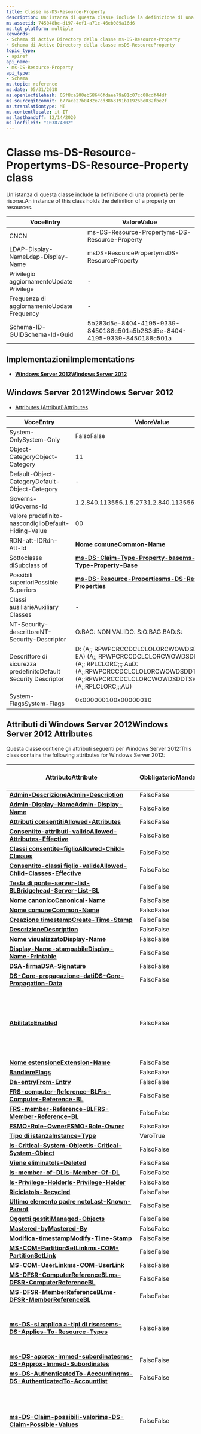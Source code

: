 ```yaml
---
title: Classe ms-DS-Resource-Property
description: Un'istanza di questa classe include la definizione di una proprietà per le risorse.
ms.assetid: 745048bc-d197-4ef1-a71c-46eb089a16d6
ms.tgt_platform: multiple
keywords:
- Schema di Active Directory della classe ms-DS-Resource-Property
- Schema di Active Directory della classe msDS-ResourceProperty
topic_type:
- apiref
api_name:
- ms-DS-Resource-Property
api_type:
- Schema
ms.topic: reference
ms.date: 05/31/2018
ms.openlocfilehash: 05f8ca200eb58646fdaea79a81c07cc08cdf44df
ms.sourcegitcommit: b77ace27b0432e7cd3863191b11926be032fbe2f
ms.translationtype: MT
ms.contentlocale: it-IT
ms.lasthandoff: 12/14/2020
ms.locfileid: "103874802"
---
```

# <a name="ms-ds-resource-property-class"></a><span data-ttu-id="6a52f-105">Classe ms-DS-Resource-Property</span><span class="sxs-lookup"><span data-stu-id="6a52f-105">ms-DS-Resource-Property class</span></span>

<span data-ttu-id="6a52f-106">Un'istanza di questa classe include la definizione di una proprietà per le risorse.</span><span class="sxs-lookup"><span data-stu-id="6a52f-106">An instance of this class holds the definition of a property on resources.</span></span>



| <span data-ttu-id="6a52f-107">Voce</span><span class="sxs-lookup"><span data-stu-id="6a52f-107">Entry</span></span> | <span data-ttu-id="6a52f-108">Valore</span><span class="sxs-lookup"><span data-stu-id="6a52f-108">Value</span></span> |
|-------------------|--------------------------------------|
| <span data-ttu-id="6a52f-109">CN</span><span class="sxs-lookup"><span data-stu-id="6a52f-109">CN</span></span>                | <span data-ttu-id="6a52f-110">ms-DS-Resource-Property</span><span class="sxs-lookup"><span data-stu-id="6a52f-110">ms-DS-Resource-Property</span></span>              |
| <span data-ttu-id="6a52f-111">LDAP-Display-Name</span><span class="sxs-lookup"><span data-stu-id="6a52f-111">Ldap-Display-Name</span></span> | <span data-ttu-id="6a52f-112">msDS-ResourceProperty</span><span class="sxs-lookup"><span data-stu-id="6a52f-112">msDS-ResourceProperty</span></span>                |
| <span data-ttu-id="6a52f-113">Privilegio aggiornamento</span><span class="sxs-lookup"><span data-stu-id="6a52f-113">Update Privilege</span></span>  | \-                                   |
| <span data-ttu-id="6a52f-114">Frequenza di aggiornamento</span><span class="sxs-lookup"><span data-stu-id="6a52f-114">Update Frequency</span></span>  | \-                                   |
| <span data-ttu-id="6a52f-115">Schema-ID-GUID</span><span class="sxs-lookup"><span data-stu-id="6a52f-115">Schema-Id-Guid</span></span>    | <span data-ttu-id="6a52f-116">5b283d5e-8404-4195-9339-8450188c501a</span><span class="sxs-lookup"><span data-stu-id="6a52f-116">5b283d5e-8404-4195-9339-8450188c501a</span></span> |



## <a name="implementations"></a><span data-ttu-id="6a52f-117">Implementazioni</span><span class="sxs-lookup"><span data-stu-id="6a52f-117">Implementations</span></span>

-   [<span data-ttu-id="6a52f-118">**Windows Server 2012**</span><span class="sxs-lookup"><span data-stu-id="6a52f-118">**Windows Server 2012**</span></span>](#windows-server-2012)

## <a name="windows-server-2012"></a><span data-ttu-id="6a52f-119">Windows Server 2012</span><span class="sxs-lookup"><span data-stu-id="6a52f-119">Windows Server 2012</span></span>

-   [<span data-ttu-id="6a52f-120">Attributes (Attributi)</span><span class="sxs-lookup"><span data-stu-id="6a52f-120">Attributes</span></span>](#windows-server-2012-attributes)



| <span data-ttu-id="6a52f-121">Voce</span><span class="sxs-lookup"><span data-stu-id="6a52f-121">Entry</span></span> | <span data-ttu-id="6a52f-122">Valore</span><span class="sxs-lookup"><span data-stu-id="6a52f-122">Value</span></span> |
|-----------------------------|--------------------------------------------------------------------------------------------------|
| <span data-ttu-id="6a52f-123">System-Only</span><span class="sxs-lookup"><span data-stu-id="6a52f-123">System-Only</span></span>                 | <span data-ttu-id="6a52f-124">Falso</span><span class="sxs-lookup"><span data-stu-id="6a52f-124">False</span></span>                                                                                            |
| <span data-ttu-id="6a52f-125">Object-Category</span><span class="sxs-lookup"><span data-stu-id="6a52f-125">Object-Category</span></span>             | <span data-ttu-id="6a52f-126">1</span><span class="sxs-lookup"><span data-stu-id="6a52f-126">1</span></span>                                                                                                |
| <span data-ttu-id="6a52f-127">Default-Object-Category</span><span class="sxs-lookup"><span data-stu-id="6a52f-127">Default-Object-Category</span></span>     | \-                                                                                               |
| <span data-ttu-id="6a52f-128">Governs-Id</span><span class="sxs-lookup"><span data-stu-id="6a52f-128">Governs-Id</span></span>                  | <span data-ttu-id="6a52f-129">1.2.840.113556.1.5.273</span><span class="sxs-lookup"><span data-stu-id="6a52f-129">1.2.840.113556.1.5.273</span></span>                                                                           |
| <span data-ttu-id="6a52f-130">Valore predefinito-nascondiglio</span><span class="sxs-lookup"><span data-stu-id="6a52f-130">Default-Hiding-Value</span></span>        | <span data-ttu-id="6a52f-131">0</span><span class="sxs-lookup"><span data-stu-id="6a52f-131">0</span></span>                                                                                                |
| <span data-ttu-id="6a52f-132">RDN-att-ID</span><span class="sxs-lookup"><span data-stu-id="6a52f-132">Rdn-Att-Id</span></span>                  | [<span data-ttu-id="6a52f-133">**Nome comune**</span><span class="sxs-lookup"><span data-stu-id="6a52f-133">**Common-Name**</span></span>](a-cn.md)<br/>                                                           |
| <span data-ttu-id="6a52f-134">Sottoclasse di</span><span class="sxs-lookup"><span data-stu-id="6a52f-134">Subclass of</span></span>                 | [<span data-ttu-id="6a52f-135">**ms-DS-Claim-Type-Property-base**</span><span class="sxs-lookup"><span data-stu-id="6a52f-135">**ms-DS-Claim-Type-Property-Base**</span></span>](c-msds-claimtypepropertybase.md)<br/>                |
| <span data-ttu-id="6a52f-136">Possibili superiori</span><span class="sxs-lookup"><span data-stu-id="6a52f-136">Possible Superiors</span></span>          | [<span data-ttu-id="6a52f-137">**ms-DS-Resource-Properties**</span><span class="sxs-lookup"><span data-stu-id="6a52f-137">**ms-DS-Resource-Properties**</span></span>](c-msds-resourceproperties.md)                                   |
| <span data-ttu-id="6a52f-138">Classi ausiliarie</span><span class="sxs-lookup"><span data-stu-id="6a52f-138">Auxiliary Classes</span></span>           | \-                                                                                               |
| <span data-ttu-id="6a52f-139">NT-Security-descrittore</span><span class="sxs-lookup"><span data-stu-id="6a52f-139">NT-Security-Descriptor</span></span>      | <span data-ttu-id="6a52f-140">O:BAG: NON VALIDO: S:</span><span class="sxs-lookup"><span data-stu-id="6a52f-140">O:BAG:BAD:S:</span></span>                                                                                     |
| <span data-ttu-id="6a52f-141">Descrittore di sicurezza predefinito</span><span class="sxs-lookup"><span data-stu-id="6a52f-141">Default Security Descriptor</span></span> | <span data-ttu-id="6a52f-142">D: (A;; RPWPCRCCDCLCLOLORCWOWDSDDTDTSW;;; EA) (A;; RPWPCRCCDCLCLORCWOWDSDDTSW;;; SY) (A;; RPLCLORC;;; Au</span><span class="sxs-lookup"><span data-stu-id="6a52f-142">D:(A;;RPWPCRCCDCLCLOLORCWOWDSDDTDTSW;;;EA)(A;;RPWPCRCCDCLCLORCWOWDSDDTSW;;;SY)(A;;RPLCLORC;;;AU)</span></span> |
| <span data-ttu-id="6a52f-143">System-Flags</span><span class="sxs-lookup"><span data-stu-id="6a52f-143">System-Flags</span></span>                | <span data-ttu-id="6a52f-144">0x00000010</span><span class="sxs-lookup"><span data-stu-id="6a52f-144">0x00000010</span></span>                                                                                       |



## <a name="windows-server-2012-attributes"></a><span data-ttu-id="6a52f-145">Attributi di Windows Server 2012</span><span class="sxs-lookup"><span data-stu-id="6a52f-145">Windows Server 2012 Attributes</span></span>

<span data-ttu-id="6a52f-146">Questa classe contiene gli attributi seguenti per Windows Server 2012:</span><span class="sxs-lookup"><span data-stu-id="6a52f-146">This class contains the following attributes for Windows Server 2012:</span></span>



| <span data-ttu-id="6a52f-147">Attributo</span><span class="sxs-lookup"><span data-stu-id="6a52f-147">Attribute</span></span>                                                                                        | <span data-ttu-id="6a52f-148">Obbligatorio</span><span class="sxs-lookup"><span data-stu-id="6a52f-148">Mandatory</span></span> | <span data-ttu-id="6a52f-149">Derivato da</span><span class="sxs-lookup"><span data-stu-id="6a52f-149">Derived from</span></span>                                                                      |
|--------------------------------------------------------------------------------------------------|-----------|-----------------------------------------------------------------------------------|
| [<span data-ttu-id="6a52f-150">**Admin-Descrizione**</span><span class="sxs-lookup"><span data-stu-id="6a52f-150">**Admin-Description**</span></span>](a-admindescription.md)                                                  | <span data-ttu-id="6a52f-151">Falso</span><span class="sxs-lookup"><span data-stu-id="6a52f-151">False</span></span>     | [<span data-ttu-id="6a52f-152">**In alto**</span><span class="sxs-lookup"><span data-stu-id="6a52f-152">**Top**</span></span>](c-top.md)<br/>                                                   |
| [<span data-ttu-id="6a52f-153">**Admin-Display-Name**</span><span class="sxs-lookup"><span data-stu-id="6a52f-153">**Admin-Display-Name**</span></span>](a-admindisplayname.md)                                                 | <span data-ttu-id="6a52f-154">Falso</span><span class="sxs-lookup"><span data-stu-id="6a52f-154">False</span></span>     | [<span data-ttu-id="6a52f-155">**In alto**</span><span class="sxs-lookup"><span data-stu-id="6a52f-155">**Top**</span></span>](c-top.md)<br/>                                                   |
| [<span data-ttu-id="6a52f-156">**Attributi consentiti**</span><span class="sxs-lookup"><span data-stu-id="6a52f-156">**Allowed-Attributes**</span></span>](a-allowedattributes.md)                                                | <span data-ttu-id="6a52f-157">Falso</span><span class="sxs-lookup"><span data-stu-id="6a52f-157">False</span></span>     | [<span data-ttu-id="6a52f-158">**In alto**</span><span class="sxs-lookup"><span data-stu-id="6a52f-158">**Top**</span></span>](c-top.md)<br/>                                                   |
| [<span data-ttu-id="6a52f-159">**Consentito-attributi-valido**</span><span class="sxs-lookup"><span data-stu-id="6a52f-159">**Allowed-Attributes-Effective**</span></span>](a-allowedattributeseffective.md)                             | <span data-ttu-id="6a52f-160">Falso</span><span class="sxs-lookup"><span data-stu-id="6a52f-160">False</span></span>     | [<span data-ttu-id="6a52f-161">**In alto**</span><span class="sxs-lookup"><span data-stu-id="6a52f-161">**Top**</span></span>](c-top.md)<br/>                                                   |
| [<span data-ttu-id="6a52f-162">**Classi consentite-figlio**</span><span class="sxs-lookup"><span data-stu-id="6a52f-162">**Allowed-Child-Classes**</span></span>](a-allowedchildclasses.md)                                           | <span data-ttu-id="6a52f-163">Falso</span><span class="sxs-lookup"><span data-stu-id="6a52f-163">False</span></span>     | [<span data-ttu-id="6a52f-164">**In alto**</span><span class="sxs-lookup"><span data-stu-id="6a52f-164">**Top**</span></span>](c-top.md)<br/>                                                   |
| [<span data-ttu-id="6a52f-165">**Consentito-classi figlio-valide**</span><span class="sxs-lookup"><span data-stu-id="6a52f-165">**Allowed-Child-Classes-Effective**</span></span>](a-allowedchildclasseseffective.md)                        | <span data-ttu-id="6a52f-166">Falso</span><span class="sxs-lookup"><span data-stu-id="6a52f-166">False</span></span>     | [<span data-ttu-id="6a52f-167">**In alto**</span><span class="sxs-lookup"><span data-stu-id="6a52f-167">**Top**</span></span>](c-top.md)<br/>                                                   |
| [<span data-ttu-id="6a52f-168">**Testa di ponte-server-list-BL**</span><span class="sxs-lookup"><span data-stu-id="6a52f-168">**Bridgehead-Server-List-BL**</span></span>](a-bridgeheadserverlistbl.md)                                    | <span data-ttu-id="6a52f-169">Falso</span><span class="sxs-lookup"><span data-stu-id="6a52f-169">False</span></span>     | [<span data-ttu-id="6a52f-170">**In alto**</span><span class="sxs-lookup"><span data-stu-id="6a52f-170">**Top**</span></span>](c-top.md)<br/>                                                   |
| [<span data-ttu-id="6a52f-171">**Nome canonico**</span><span class="sxs-lookup"><span data-stu-id="6a52f-171">**Canonical-Name**</span></span>](a-canonicalname.md)                                                        | <span data-ttu-id="6a52f-172">Falso</span><span class="sxs-lookup"><span data-stu-id="6a52f-172">False</span></span>     | [<span data-ttu-id="6a52f-173">**In alto**</span><span class="sxs-lookup"><span data-stu-id="6a52f-173">**Top**</span></span>](c-top.md)<br/>                                                   |
| [<span data-ttu-id="6a52f-174">**Nome comune**</span><span class="sxs-lookup"><span data-stu-id="6a52f-174">**Common-Name**</span></span>](a-cn.md)                                                                      | <span data-ttu-id="6a52f-175">Falso</span><span class="sxs-lookup"><span data-stu-id="6a52f-175">False</span></span>     | [<span data-ttu-id="6a52f-176">**In alto**</span><span class="sxs-lookup"><span data-stu-id="6a52f-176">**Top**</span></span>](c-top.md)<br/>                                                   |
| [<span data-ttu-id="6a52f-177">**Creazione timestamp**</span><span class="sxs-lookup"><span data-stu-id="6a52f-177">**Create-Time-Stamp**</span></span>](a-createtimestamp.md)                                                   | <span data-ttu-id="6a52f-178">Falso</span><span class="sxs-lookup"><span data-stu-id="6a52f-178">False</span></span>     | [<span data-ttu-id="6a52f-179">**In alto**</span><span class="sxs-lookup"><span data-stu-id="6a52f-179">**Top**</span></span>](c-top.md)<br/>                                                   |
| [<span data-ttu-id="6a52f-180">**Descrizione**</span><span class="sxs-lookup"><span data-stu-id="6a52f-180">**Description**</span></span>](a-description.md)                                                             | <span data-ttu-id="6a52f-181">Falso</span><span class="sxs-lookup"><span data-stu-id="6a52f-181">False</span></span>     | [<span data-ttu-id="6a52f-182">**In alto**</span><span class="sxs-lookup"><span data-stu-id="6a52f-182">**Top**</span></span>](c-top.md)<br/>                                                   |
| [<span data-ttu-id="6a52f-183">**Nome visualizzato**</span><span class="sxs-lookup"><span data-stu-id="6a52f-183">**Display-Name**</span></span>](a-displayname.md)                                                            | <span data-ttu-id="6a52f-184">Falso</span><span class="sxs-lookup"><span data-stu-id="6a52f-184">False</span></span>     | [<span data-ttu-id="6a52f-185">**In alto**</span><span class="sxs-lookup"><span data-stu-id="6a52f-185">**Top**</span></span>](c-top.md)<br/>                                                   |
| [<span data-ttu-id="6a52f-186">**Display-Name-stampabile**</span><span class="sxs-lookup"><span data-stu-id="6a52f-186">**Display-Name-Printable**</span></span>](a-displaynameprintable.md)                                         | <span data-ttu-id="6a52f-187">Falso</span><span class="sxs-lookup"><span data-stu-id="6a52f-187">False</span></span>     | [<span data-ttu-id="6a52f-188">**In alto**</span><span class="sxs-lookup"><span data-stu-id="6a52f-188">**Top**</span></span>](c-top.md)<br/>                                                   |
| [<span data-ttu-id="6a52f-189">**DSA-firma**</span><span class="sxs-lookup"><span data-stu-id="6a52f-189">**DSA-Signature**</span></span>](a-dsasignature.md)                                                          | <span data-ttu-id="6a52f-190">Falso</span><span class="sxs-lookup"><span data-stu-id="6a52f-190">False</span></span>     | [<span data-ttu-id="6a52f-191">**In alto**</span><span class="sxs-lookup"><span data-stu-id="6a52f-191">**Top**</span></span>](c-top.md)<br/>                                                   |
| [<span data-ttu-id="6a52f-192">**DS-Core-propagazione-dati**</span><span class="sxs-lookup"><span data-stu-id="6a52f-192">**DS-Core-Propagation-Data**</span></span>](a-dscorepropagationdata.md)                                      | <span data-ttu-id="6a52f-193">Falso</span><span class="sxs-lookup"><span data-stu-id="6a52f-193">False</span></span>     | [<span data-ttu-id="6a52f-194">**In alto**</span><span class="sxs-lookup"><span data-stu-id="6a52f-194">**Top**</span></span>](c-top.md)<br/>                                                   |
| [<span data-ttu-id="6a52f-195">**Abilitato**</span><span class="sxs-lookup"><span data-stu-id="6a52f-195">**Enabled**</span></span>](a-enabled.md)                                                                     | <span data-ttu-id="6a52f-196">Falso</span><span class="sxs-lookup"><span data-stu-id="6a52f-196">False</span></span>     | [<span data-ttu-id="6a52f-197">**ms-DS-Claim-Type-Property-base**</span><span class="sxs-lookup"><span data-stu-id="6a52f-197">**ms-DS-Claim-Type-Property-Base**</span></span>](c-msds-claimtypepropertybase.md)<br/> |
| [<span data-ttu-id="6a52f-198">**Nome estensione**</span><span class="sxs-lookup"><span data-stu-id="6a52f-198">**Extension-Name**</span></span>](a-extensionname.md)                                                        | <span data-ttu-id="6a52f-199">Falso</span><span class="sxs-lookup"><span data-stu-id="6a52f-199">False</span></span>     | [<span data-ttu-id="6a52f-200">**In alto**</span><span class="sxs-lookup"><span data-stu-id="6a52f-200">**Top**</span></span>](c-top.md)<br/>                                                   |
| [<span data-ttu-id="6a52f-201">**Bandiere**</span><span class="sxs-lookup"><span data-stu-id="6a52f-201">**Flags**</span></span>](a-flags.md)                                                                         | <span data-ttu-id="6a52f-202">Falso</span><span class="sxs-lookup"><span data-stu-id="6a52f-202">False</span></span>     | [<span data-ttu-id="6a52f-203">**In alto**</span><span class="sxs-lookup"><span data-stu-id="6a52f-203">**Top**</span></span>](c-top.md)<br/>                                                   |
| [<span data-ttu-id="6a52f-204">**Da-entry**</span><span class="sxs-lookup"><span data-stu-id="6a52f-204">**From-Entry**</span></span>](a-fromentry.md)                                                                | <span data-ttu-id="6a52f-205">Falso</span><span class="sxs-lookup"><span data-stu-id="6a52f-205">False</span></span>     | [<span data-ttu-id="6a52f-206">**In alto**</span><span class="sxs-lookup"><span data-stu-id="6a52f-206">**Top**</span></span>](c-top.md)<br/>                                                   |
| [<span data-ttu-id="6a52f-207">**FRS-computer-Reference-BL**</span><span class="sxs-lookup"><span data-stu-id="6a52f-207">**Frs-Computer-Reference-BL**</span></span>](a-frscomputerreferencebl.md)                                    | <span data-ttu-id="6a52f-208">Falso</span><span class="sxs-lookup"><span data-stu-id="6a52f-208">False</span></span>     | [<span data-ttu-id="6a52f-209">**In alto**</span><span class="sxs-lookup"><span data-stu-id="6a52f-209">**Top**</span></span>](c-top.md)<br/>                                                   |
| [<span data-ttu-id="6a52f-210">**FRS-member-Reference-BL**</span><span class="sxs-lookup"><span data-stu-id="6a52f-210">**FRS-Member-Reference-BL**</span></span>](a-frsmemberreferencebl.md)                                        | <span data-ttu-id="6a52f-211">Falso</span><span class="sxs-lookup"><span data-stu-id="6a52f-211">False</span></span>     | [<span data-ttu-id="6a52f-212">**In alto**</span><span class="sxs-lookup"><span data-stu-id="6a52f-212">**Top**</span></span>](c-top.md)<br/>                                                   |
| [<span data-ttu-id="6a52f-213">**FSMO-Role-Owner**</span><span class="sxs-lookup"><span data-stu-id="6a52f-213">**FSMO-Role-Owner**</span></span>](a-fsmoroleowner.md)                                                       | <span data-ttu-id="6a52f-214">Falso</span><span class="sxs-lookup"><span data-stu-id="6a52f-214">False</span></span>     | [<span data-ttu-id="6a52f-215">**In alto**</span><span class="sxs-lookup"><span data-stu-id="6a52f-215">**Top**</span></span>](c-top.md)<br/>                                                   |
| [<span data-ttu-id="6a52f-216">**Tipo di istanza**</span><span class="sxs-lookup"><span data-stu-id="6a52f-216">**Instance-Type**</span></span>](a-instancetype.md)                                                          | <span data-ttu-id="6a52f-217">Vero</span><span class="sxs-lookup"><span data-stu-id="6a52f-217">True</span></span>      | [<span data-ttu-id="6a52f-218">**In alto**</span><span class="sxs-lookup"><span data-stu-id="6a52f-218">**Top**</span></span>](c-top.md)<br/>                                                   |
| [<span data-ttu-id="6a52f-219">**Is-Critical-System-Object**</span><span class="sxs-lookup"><span data-stu-id="6a52f-219">**Is-Critical-System-Object**</span></span>](a-iscriticalsystemobject.md)                                    | <span data-ttu-id="6a52f-220">Falso</span><span class="sxs-lookup"><span data-stu-id="6a52f-220">False</span></span>     | [<span data-ttu-id="6a52f-221">**In alto**</span><span class="sxs-lookup"><span data-stu-id="6a52f-221">**Top**</span></span>](c-top.md)<br/>                                                   |
| [<span data-ttu-id="6a52f-222">**Viene eliminato**</span><span class="sxs-lookup"><span data-stu-id="6a52f-222">**Is-Deleted**</span></span>](a-isdeleted.md)                                                                | <span data-ttu-id="6a52f-223">Falso</span><span class="sxs-lookup"><span data-stu-id="6a52f-223">False</span></span>     | [<span data-ttu-id="6a52f-224">**In alto**</span><span class="sxs-lookup"><span data-stu-id="6a52f-224">**Top**</span></span>](c-top.md)<br/>                                                   |
| [<span data-ttu-id="6a52f-225">**Is-member-of-DL**</span><span class="sxs-lookup"><span data-stu-id="6a52f-225">**Is-Member-Of-DL**</span></span>](a-memberof.md)                                                            | <span data-ttu-id="6a52f-226">Falso</span><span class="sxs-lookup"><span data-stu-id="6a52f-226">False</span></span>     | [<span data-ttu-id="6a52f-227">**In alto**</span><span class="sxs-lookup"><span data-stu-id="6a52f-227">**Top**</span></span>](c-top.md)<br/>                                                   |
| [<span data-ttu-id="6a52f-228">**Is-Privilege-Holder**</span><span class="sxs-lookup"><span data-stu-id="6a52f-228">**Is-Privilege-Holder**</span></span>](a-isprivilegeholder.md)                                               | <span data-ttu-id="6a52f-229">Falso</span><span class="sxs-lookup"><span data-stu-id="6a52f-229">False</span></span>     | [<span data-ttu-id="6a52f-230">**In alto**</span><span class="sxs-lookup"><span data-stu-id="6a52f-230">**Top**</span></span>](c-top.md)<br/>                                                   |
| [<span data-ttu-id="6a52f-231">**Riciclato**</span><span class="sxs-lookup"><span data-stu-id="6a52f-231">**Is-Recycled**</span></span>](a-isrecycled.md)                                                              | <span data-ttu-id="6a52f-232">Falso</span><span class="sxs-lookup"><span data-stu-id="6a52f-232">False</span></span>     | [<span data-ttu-id="6a52f-233">**In alto**</span><span class="sxs-lookup"><span data-stu-id="6a52f-233">**Top**</span></span>](c-top.md)<br/>                                                   |
| [<span data-ttu-id="6a52f-234">**Ultimo elemento padre noto**</span><span class="sxs-lookup"><span data-stu-id="6a52f-234">**Last-Known-Parent**</span></span>](a-lastknownparent.md)                                                   | <span data-ttu-id="6a52f-235">Falso</span><span class="sxs-lookup"><span data-stu-id="6a52f-235">False</span></span>     | [<span data-ttu-id="6a52f-236">**In alto**</span><span class="sxs-lookup"><span data-stu-id="6a52f-236">**Top**</span></span>](c-top.md)<br/>                                                   |
| [<span data-ttu-id="6a52f-237">**Oggetti gestiti**</span><span class="sxs-lookup"><span data-stu-id="6a52f-237">**Managed-Objects**</span></span>](a-managedobjects.md)                                                      | <span data-ttu-id="6a52f-238">Falso</span><span class="sxs-lookup"><span data-stu-id="6a52f-238">False</span></span>     | [<span data-ttu-id="6a52f-239">**In alto**</span><span class="sxs-lookup"><span data-stu-id="6a52f-239">**Top**</span></span>](c-top.md)<br/>                                                   |
| [<span data-ttu-id="6a52f-240">**Mastered-by**</span><span class="sxs-lookup"><span data-stu-id="6a52f-240">**Mastered-By**</span></span>](a-masteredby.md)                                                              | <span data-ttu-id="6a52f-241">Falso</span><span class="sxs-lookup"><span data-stu-id="6a52f-241">False</span></span>     | [<span data-ttu-id="6a52f-242">**In alto**</span><span class="sxs-lookup"><span data-stu-id="6a52f-242">**Top**</span></span>](c-top.md)<br/>                                                   |
| [<span data-ttu-id="6a52f-243">**Modifica-timestamp**</span><span class="sxs-lookup"><span data-stu-id="6a52f-243">**Modify-Time-Stamp**</span></span>](a-modifytimestamp.md)                                                   | <span data-ttu-id="6a52f-244">Falso</span><span class="sxs-lookup"><span data-stu-id="6a52f-244">False</span></span>     | [<span data-ttu-id="6a52f-245">**In alto**</span><span class="sxs-lookup"><span data-stu-id="6a52f-245">**Top**</span></span>](c-top.md)<br/>                                                   |
| [<span data-ttu-id="6a52f-246">**MS-COM-PartitionSetLink**</span><span class="sxs-lookup"><span data-stu-id="6a52f-246">**ms-COM-PartitionSetLink**</span></span>](a-mscom-partitionsetlink.md)                                      | <span data-ttu-id="6a52f-247">Falso</span><span class="sxs-lookup"><span data-stu-id="6a52f-247">False</span></span>     | [<span data-ttu-id="6a52f-248">**In alto**</span><span class="sxs-lookup"><span data-stu-id="6a52f-248">**Top**</span></span>](c-top.md)<br/>                                                   |
| [<span data-ttu-id="6a52f-249">**MS-COM-UserLink**</span><span class="sxs-lookup"><span data-stu-id="6a52f-249">**ms-COM-UserLink**</span></span>](a-mscom-userlink.md)                                                      | <span data-ttu-id="6a52f-250">Falso</span><span class="sxs-lookup"><span data-stu-id="6a52f-250">False</span></span>     | [<span data-ttu-id="6a52f-251">**In alto**</span><span class="sxs-lookup"><span data-stu-id="6a52f-251">**Top**</span></span>](c-top.md)<br/>                                                   |
| [<span data-ttu-id="6a52f-252">**MS-DFSR-ComputerReferenceBL**</span><span class="sxs-lookup"><span data-stu-id="6a52f-252">**ms-DFSR-ComputerReferenceBL**</span></span>](a-msdfsr-computerreferencebl.md)                              | <span data-ttu-id="6a52f-253">Falso</span><span class="sxs-lookup"><span data-stu-id="6a52f-253">False</span></span>     | [<span data-ttu-id="6a52f-254">**In alto**</span><span class="sxs-lookup"><span data-stu-id="6a52f-254">**Top**</span></span>](c-top.md)<br/>                                                   |
| [<span data-ttu-id="6a52f-255">**MS-DFSR-MemberReferenceBL**</span><span class="sxs-lookup"><span data-stu-id="6a52f-255">**ms-DFSR-MemberReferenceBL**</span></span>](a-msdfsr-memberreferencebl.md)                                  | <span data-ttu-id="6a52f-256">Falso</span><span class="sxs-lookup"><span data-stu-id="6a52f-256">False</span></span>     | [<span data-ttu-id="6a52f-257">**In alto**</span><span class="sxs-lookup"><span data-stu-id="6a52f-257">**Top**</span></span>](c-top.md)<br/>                                                   |
| [<span data-ttu-id="6a52f-258">**ms-DS-si applica a-tipi di risorse**</span><span class="sxs-lookup"><span data-stu-id="6a52f-258">**ms-DS-Applies-To-Resource-Types**</span></span>](a-msds-appliestoresourcetypes.md)                         | <span data-ttu-id="6a52f-259">Falso</span><span class="sxs-lookup"><span data-stu-id="6a52f-259">False</span></span>     | <span data-ttu-id="6a52f-260">**ms-DS-Resource-Property**</span><span class="sxs-lookup"><span data-stu-id="6a52f-260">**ms-DS-Resource-Property**</span></span>                                                       |
| [<span data-ttu-id="6a52f-261">**ms-DS-approx-immed-subordinates**</span><span class="sxs-lookup"><span data-stu-id="6a52f-261">**ms-DS-Approx-Immed-Subordinates**</span></span>](a-msds-approx-immed-subordinates.md)                      | <span data-ttu-id="6a52f-262">Falso</span><span class="sxs-lookup"><span data-stu-id="6a52f-262">False</span></span>     | [<span data-ttu-id="6a52f-263">**In alto**</span><span class="sxs-lookup"><span data-stu-id="6a52f-263">**Top**</span></span>](c-top.md)<br/>                                                   |
| [<span data-ttu-id="6a52f-264">**ms-DS-AuthenticatedTo-Accounting**</span><span class="sxs-lookup"><span data-stu-id="6a52f-264">**ms-DS-AuthenticatedTo-Accountlist**</span></span>](a-msds-authenticatedtoaccountlist.md)                   | <span data-ttu-id="6a52f-265">Falso</span><span class="sxs-lookup"><span data-stu-id="6a52f-265">False</span></span>     | [<span data-ttu-id="6a52f-266">**In alto**</span><span class="sxs-lookup"><span data-stu-id="6a52f-266">**Top**</span></span>](c-top.md)<br/>                                                   |
| [<span data-ttu-id="6a52f-267">**ms-DS-Claim-possibili-valori**</span><span class="sxs-lookup"><span data-stu-id="6a52f-267">**ms-DS-Claim-Possible-Values**</span></span>](a-msds-claimpossiblevalues.md)                                | <span data-ttu-id="6a52f-268">Falso</span><span class="sxs-lookup"><span data-stu-id="6a52f-268">False</span></span>     | [<span data-ttu-id="6a52f-269">**ms-DS-Claim-Type-Property-base**</span><span class="sxs-lookup"><span data-stu-id="6a52f-269">**ms-DS-Claim-Type-Property-Base**</span></span>](c-msds-claimtypepropertybase.md)<br/> |
| [<span data-ttu-id="6a52f-270">**ms-DS-Claim-shares-possible-values-with**</span><span class="sxs-lookup"><span data-stu-id="6a52f-270">**ms-DS-Claim-Shares-Possible-Values-With**</span></span>](a-msds-claimsharespossiblevalueswith.md)          | <span data-ttu-id="6a52f-271">Falso</span><span class="sxs-lookup"><span data-stu-id="6a52f-271">False</span></span>     | [<span data-ttu-id="6a52f-272">**ms-DS-Claim-Type-Property-base**</span><span class="sxs-lookup"><span data-stu-id="6a52f-272">**ms-DS-Claim-Type-Property-Base**</span></span>](c-msds-claimtypepropertybase.md)<br/> |
| [<span data-ttu-id="6a52f-273">**ms-DS-Claim-shares-possible-values-with-BL**</span><span class="sxs-lookup"><span data-stu-id="6a52f-273">**ms-DS-Claim-Shares-Possible-Values-With-BL**</span></span>](a-msds-claimsharespossiblevalueswithbl.md)     | <span data-ttu-id="6a52f-274">Falso</span><span class="sxs-lookup"><span data-stu-id="6a52f-274">False</span></span>     | [<span data-ttu-id="6a52f-275">**In alto**</span><span class="sxs-lookup"><span data-stu-id="6a52f-275">**Top**</span></span>](c-top.md)<br/>                                                   |
| [<span data-ttu-id="6a52f-276">**MS-DS-coerenza-figlio-conteggio**</span><span class="sxs-lookup"><span data-stu-id="6a52f-276">**MS-DS-Consistency-Child-Count**</span></span>](a-ms-ds-consistencychildcount.md)                           | <span data-ttu-id="6a52f-277">Falso</span><span class="sxs-lookup"><span data-stu-id="6a52f-277">False</span></span>     | [<span data-ttu-id="6a52f-278">**In alto**</span><span class="sxs-lookup"><span data-stu-id="6a52f-278">**Top**</span></span>](c-top.md)<br/>                                                   |
| [<span data-ttu-id="6a52f-279">**MS-DS-Consistency-Guid**</span><span class="sxs-lookup"><span data-stu-id="6a52f-279">**MS-DS-Consistency-Guid**</span></span>](a-ms-ds-consistencyguid.md)                                        | <span data-ttu-id="6a52f-280">Falso</span><span class="sxs-lookup"><span data-stu-id="6a52f-280">False</span></span>     | [<span data-ttu-id="6a52f-281">**In alto**</span><span class="sxs-lookup"><span data-stu-id="6a52f-281">**Top**</span></span>](c-top.md)<br/>                                                   |
| [<span data-ttu-id="6a52f-282">**ms-DS-Enabled-feature-BL**</span><span class="sxs-lookup"><span data-stu-id="6a52f-282">**ms-DS-Enabled-Feature-BL**</span></span>](a-msds-enabledfeaturebl.md)                                      | <span data-ttu-id="6a52f-283">Falso</span><span class="sxs-lookup"><span data-stu-id="6a52f-283">False</span></span>     | [<span data-ttu-id="6a52f-284">**In alto**</span><span class="sxs-lookup"><span data-stu-id="6a52f-284">**Top**</span></span>](c-top.md)<br/>                                                   |
| [<span data-ttu-id="6a52f-285">**ms-DS-host-Service-account-BL**</span><span class="sxs-lookup"><span data-stu-id="6a52f-285">**ms-DS-Host-Service-Account-BL**</span></span>](a-msds-hostserviceaccountbl.md)                             | <span data-ttu-id="6a52f-286">Falso</span><span class="sxs-lookup"><span data-stu-id="6a52f-286">False</span></span>     | [<span data-ttu-id="6a52f-287">**In alto**</span><span class="sxs-lookup"><span data-stu-id="6a52f-287">**Top**</span></span>](c-top.md)<br/>                                                   |
| [<span data-ttu-id="6a52f-288">**ms-DS-is-domain-for**</span><span class="sxs-lookup"><span data-stu-id="6a52f-288">**ms-DS-Is-Domain-For**</span></span>](a-msds-isdomainfor.md)                                                | <span data-ttu-id="6a52f-289">Falso</span><span class="sxs-lookup"><span data-stu-id="6a52f-289">False</span></span>     | [<span data-ttu-id="6a52f-290">**In alto**</span><span class="sxs-lookup"><span data-stu-id="6a52f-290">**Top**</span></span>](c-top.md)<br/>                                                   |
| [<span data-ttu-id="6a52f-291">**ms-DS-is-Full-replica-for**</span><span class="sxs-lookup"><span data-stu-id="6a52f-291">**ms-DS-Is-Full-Replica-For**</span></span>](a-msds-isfullreplicafor.md)                                     | <span data-ttu-id="6a52f-292">Falso</span><span class="sxs-lookup"><span data-stu-id="6a52f-292">False</span></span>     | [<span data-ttu-id="6a52f-293">**In alto**</span><span class="sxs-lookup"><span data-stu-id="6a52f-293">**Top**</span></span>](c-top.md)<br/>                                                   |
| [<span data-ttu-id="6a52f-294">**ms-DS-is-partial-replica-for**</span><span class="sxs-lookup"><span data-stu-id="6a52f-294">**ms-DS-Is-Partial-Replica-For**</span></span>](a-msds-ispartialreplicafor.md)                               | <span data-ttu-id="6a52f-295">Falso</span><span class="sxs-lookup"><span data-stu-id="6a52f-295">False</span></span>     | [<span data-ttu-id="6a52f-296">**In alto**</span><span class="sxs-lookup"><span data-stu-id="6a52f-296">**Top**</span></span>](c-top.md)<br/>                                                   |
| [<span data-ttu-id="6a52f-297">**ms-DS-is-primary-computer-for**</span><span class="sxs-lookup"><span data-stu-id="6a52f-297">**ms-DS-Is-Primary-Computer-For**</span></span>](a-msds-isprimarycomputerfor.md)                             | <span data-ttu-id="6a52f-298">Falso</span><span class="sxs-lookup"><span data-stu-id="6a52f-298">False</span></span>     | [<span data-ttu-id="6a52f-299">**In alto**</span><span class="sxs-lookup"><span data-stu-id="6a52f-299">**Top**</span></span>](c-top.md)<br/>                                                   |
| [<span data-ttu-id="6a52f-300">**ms-DS-is-used-As-Resource-Security-attribute**</span><span class="sxs-lookup"><span data-stu-id="6a52f-300">**ms-DS-Is-Used-As-Resource-Security-Attribute**</span></span>](a-msds-isusedasresourcesecurityattribute.md) | <span data-ttu-id="6a52f-301">Falso</span><span class="sxs-lookup"><span data-stu-id="6a52f-301">False</span></span>     | <span data-ttu-id="6a52f-302">**ms-DS-Resource-Property**</span><span class="sxs-lookup"><span data-stu-id="6a52f-302">**ms-DS-Resource-Property**</span></span>                                                       |
| [<span data-ttu-id="6a52f-303">**ms-DS-KrbTgt-Link-BL**</span><span class="sxs-lookup"><span data-stu-id="6a52f-303">**ms-DS-KrbTgt-Link-BL**</span></span>](a-msds-krbtgtlinkbl.md)                                              | <span data-ttu-id="6a52f-304">Falso</span><span class="sxs-lookup"><span data-stu-id="6a52f-304">False</span></span>     | [<span data-ttu-id="6a52f-305">**In alto**</span><span class="sxs-lookup"><span data-stu-id="6a52f-305">**Top**</span></span>](c-top.md)<br/>                                                   |
| [<span data-ttu-id="6a52f-306">**ms-DS-ultimo-noto-RDN**</span><span class="sxs-lookup"><span data-stu-id="6a52f-306">**ms-DS-Last-Known-RDN**</span></span>](a-msds-lastknownrdn.md)                                              | <span data-ttu-id="6a52f-307">Falso</span><span class="sxs-lookup"><span data-stu-id="6a52f-307">False</span></span>     | [<span data-ttu-id="6a52f-308">**In alto**</span><span class="sxs-lookup"><span data-stu-id="6a52f-308">**Top**</span></span>](c-top.md)<br/>                                                   |
| [<span data-ttu-id="6a52f-309">**ms-DS-locale-effettivo-eliminazione-ora**</span><span class="sxs-lookup"><span data-stu-id="6a52f-309">**ms-DS-local-Effective-Deletion-Time**</span></span>](a-msds-localeffectivedeletiontime.md)                 | <span data-ttu-id="6a52f-310">Falso</span><span class="sxs-lookup"><span data-stu-id="6a52f-310">False</span></span>     | [<span data-ttu-id="6a52f-311">**In alto**</span><span class="sxs-lookup"><span data-stu-id="6a52f-311">**Top**</span></span>](c-top.md)<br/>                                                   |
| [<span data-ttu-id="6a52f-312">**ms-DS-local-effective-riciclo-tempo**</span><span class="sxs-lookup"><span data-stu-id="6a52f-312">**ms-DS-local-Effective-Recycle-Time**</span></span>](a-msds-localeffectiverecycletime.md)                   | <span data-ttu-id="6a52f-313">Falso</span><span class="sxs-lookup"><span data-stu-id="6a52f-313">False</span></span>     | [<span data-ttu-id="6a52f-314">**In alto**</span><span class="sxs-lookup"><span data-stu-id="6a52f-314">**Top**</span></span>](c-top.md)<br/>                                                   |
| [<span data-ttu-id="6a52f-315">**ms-DS-Mastered-by**</span><span class="sxs-lookup"><span data-stu-id="6a52f-315">**ms-DS-Mastered-By**</span></span>](a-msds-masteredby.md)                                                   | <span data-ttu-id="6a52f-316">Falso</span><span class="sxs-lookup"><span data-stu-id="6a52f-316">False</span></span>     | [<span data-ttu-id="6a52f-317">**In alto**</span><span class="sxs-lookup"><span data-stu-id="6a52f-317">**Top**</span></span>](c-top.md)<br/>                                                   |
| [<span data-ttu-id="6a52f-318">**ms-DS-members-for-AZ-Role-BL**</span><span class="sxs-lookup"><span data-stu-id="6a52f-318">**ms-DS-Members-For-Az-Role-BL**</span></span>](a-msds-membersforazrolebl.md)                                | <span data-ttu-id="6a52f-319">Falso</span><span class="sxs-lookup"><span data-stu-id="6a52f-319">False</span></span>     | [<span data-ttu-id="6a52f-320">**In alto**</span><span class="sxs-lookup"><span data-stu-id="6a52f-320">**Top**</span></span>](c-top.md)<br/>                                                   |
| [<span data-ttu-id="6a52f-321">**ms-DS-members-of-Resource-Property-List-BL**</span><span class="sxs-lookup"><span data-stu-id="6a52f-321">**ms-DS-Members-Of-Resource-Property-List-BL**</span></span>](a-msds-membersofresourcepropertylistbl.md)     | <span data-ttu-id="6a52f-322">Falso</span><span class="sxs-lookup"><span data-stu-id="6a52f-322">False</span></span>     | [<span data-ttu-id="6a52f-323">**In alto**</span><span class="sxs-lookup"><span data-stu-id="6a52f-323">**Top**</span></span>](c-top.md)<br/>                                                   |
| [<span data-ttu-id="6a52f-324">**ms-DS-NC-REPL-cursori**</span><span class="sxs-lookup"><span data-stu-id="6a52f-324">**ms-DS-NC-Repl-Cursors**</span></span>](a-msds-ncreplcursors.md)                                            | <span data-ttu-id="6a52f-325">Falso</span><span class="sxs-lookup"><span data-stu-id="6a52f-325">False</span></span>     | [<span data-ttu-id="6a52f-326">**In alto**</span><span class="sxs-lookup"><span data-stu-id="6a52f-326">**Top**</span></span>](c-top.md)<br/>                                                   |
| [<span data-ttu-id="6a52f-327">**ms-DS-NC-REPL-inbound-neighbors**</span><span class="sxs-lookup"><span data-stu-id="6a52f-327">**ms-DS-NC-Repl-Inbound-Neighbors**</span></span>](a-msds-ncreplinboundneighbors.md)                         | <span data-ttu-id="6a52f-328">Falso</span><span class="sxs-lookup"><span data-stu-id="6a52f-328">False</span></span>     | [<span data-ttu-id="6a52f-329">**In alto**</span><span class="sxs-lookup"><span data-stu-id="6a52f-329">**Top**</span></span>](c-top.md)<br/>                                                   |
| [<span data-ttu-id="6a52f-330">**ms-DS-NC-REPL-Outbound-Neighbors**</span><span class="sxs-lookup"><span data-stu-id="6a52f-330">**ms-DS-NC-Repl-Outbound-Neighbors**</span></span>](a-msds-ncreploutboundneighbors.md)                       | <span data-ttu-id="6a52f-331">Falso</span><span class="sxs-lookup"><span data-stu-id="6a52f-331">False</span></span>     | [<span data-ttu-id="6a52f-332">**In alto**</span><span class="sxs-lookup"><span data-stu-id="6a52f-332">**Top**</span></span>](c-top.md)<br/>                                                   |
| [<span data-ttu-id="6a52f-333">**ms-DS-NC-RO-replica-locations-BL**</span><span class="sxs-lookup"><span data-stu-id="6a52f-333">**ms-DS-NC-RO-Replica-Locations-BL**</span></span>](a-msds-nc-ro-replica-locations-bl.md)                    | <span data-ttu-id="6a52f-334">Falso</span><span class="sxs-lookup"><span data-stu-id="6a52f-334">False</span></span>     | [<span data-ttu-id="6a52f-335">**In alto**</span><span class="sxs-lookup"><span data-stu-id="6a52f-335">**Top**</span></span>](c-top.md)<br/>                                                   |
| [<span data-ttu-id="6a52f-336">**ms-DS-NC-Type**</span><span class="sxs-lookup"><span data-stu-id="6a52f-336">**ms-DS-NC-Type**</span></span>](a-msds-nctype.md)                                                           | <span data-ttu-id="6a52f-337">Falso</span><span class="sxs-lookup"><span data-stu-id="6a52f-337">False</span></span>     | [<span data-ttu-id="6a52f-338">**In alto**</span><span class="sxs-lookup"><span data-stu-id="6a52f-338">**Top**</span></span>](c-top.md)<br/>                                                   |
| [<span data-ttu-id="6a52f-339">**ms-DS-non membri-BL**</span><span class="sxs-lookup"><span data-stu-id="6a52f-339">**ms-DS-Non-Members-BL**</span></span>](a-msds-nonmembersbl.md)                                              | <span data-ttu-id="6a52f-340">Falso</span><span class="sxs-lookup"><span data-stu-id="6a52f-340">False</span></span>     | [<span data-ttu-id="6a52f-341">**In alto**</span><span class="sxs-lookup"><span data-stu-id="6a52f-341">**Top**</span></span>](c-top.md)<br/>                                                   |
| [<span data-ttu-id="6a52f-342">**ms-DS-Object-Reference-BL**</span><span class="sxs-lookup"><span data-stu-id="6a52f-342">**ms-DS-Object-Reference-BL**</span></span>](a-msds-objectreferencebl.md)                                    | <span data-ttu-id="6a52f-343">Falso</span><span class="sxs-lookup"><span data-stu-id="6a52f-343">False</span></span>     | [<span data-ttu-id="6a52f-344">**In alto**</span><span class="sxs-lookup"><span data-stu-id="6a52f-344">**Top**</span></span>](c-top.md)<br/>                                                   |
| [<span data-ttu-id="6a52f-345">**ms-DS-OIDToGroup-link-BL**</span><span class="sxs-lookup"><span data-stu-id="6a52f-345">**ms-DS-OIDToGroup-Link-BL**</span></span>](a-msds-oidtogrouplinkbl.md)                                      | <span data-ttu-id="6a52f-346">Falso</span><span class="sxs-lookup"><span data-stu-id="6a52f-346">False</span></span>     | [<span data-ttu-id="6a52f-347">**In alto**</span><span class="sxs-lookup"><span data-stu-id="6a52f-347">**Top**</span></span>](c-top.md)<br/>                                                   |
| [<span data-ttu-id="6a52f-348">**ms-DS-Operations-for-AZ-Role-BL**</span><span class="sxs-lookup"><span data-stu-id="6a52f-348">**ms-DS-Operations-For-Az-Role-BL**</span></span>](a-msds-operationsforazrolebl.md)                          | <span data-ttu-id="6a52f-349">Falso</span><span class="sxs-lookup"><span data-stu-id="6a52f-349">False</span></span>     | [<span data-ttu-id="6a52f-350">**In alto**</span><span class="sxs-lookup"><span data-stu-id="6a52f-350">**Top**</span></span>](c-top.md)<br/>                                                   |
| [<span data-ttu-id="6a52f-351">**ms-DS-Operations-for-AZ-Task-BL**</span><span class="sxs-lookup"><span data-stu-id="6a52f-351">**ms-DS-Operations-For-Az-Task-BL**</span></span>](a-msds-operationsforaztaskbl.md)                          | <span data-ttu-id="6a52f-352">Falso</span><span class="sxs-lookup"><span data-stu-id="6a52f-352">False</span></span>     | [<span data-ttu-id="6a52f-353">**In alto**</span><span class="sxs-lookup"><span data-stu-id="6a52f-353">**Top**</span></span>](c-top.md)<br/>                                                   |
| [<span data-ttu-id="6a52f-354">**ms-DS-nome-entità**</span><span class="sxs-lookup"><span data-stu-id="6a52f-354">**ms-DS-Principal-Name**</span></span>](a-msds-principalname.md)                                             | <span data-ttu-id="6a52f-355">Falso</span><span class="sxs-lookup"><span data-stu-id="6a52f-355">False</span></span>     | [<span data-ttu-id="6a52f-356">**In alto**</span><span class="sxs-lookup"><span data-stu-id="6a52f-356">**Top**</span></span>](c-top.md)<br/>                                                   |
| [<span data-ttu-id="6a52f-357">**ms-DS-PSO-applicato**</span><span class="sxs-lookup"><span data-stu-id="6a52f-357">**ms-DS-PSO-Applied**</span></span>](a-msds-psoapplied.md)                                                   | <span data-ttu-id="6a52f-358">Falso</span><span class="sxs-lookup"><span data-stu-id="6a52f-358">False</span></span>     | [<span data-ttu-id="6a52f-359">**In alto**</span><span class="sxs-lookup"><span data-stu-id="6a52f-359">**Top**</span></span>](c-top.md)<br/>                                                   |
| [<span data-ttu-id="6a52f-360">**ms-DS-REPL-attribute-meta-data**</span><span class="sxs-lookup"><span data-stu-id="6a52f-360">**ms-DS-Repl-Attribute-Meta-Data**</span></span>](a-msds-replattributemetadata.md)                           | <span data-ttu-id="6a52f-361">Falso</span><span class="sxs-lookup"><span data-stu-id="6a52f-361">False</span></span>     | [<span data-ttu-id="6a52f-362">**In alto**</span><span class="sxs-lookup"><span data-stu-id="6a52f-362">**Top**</span></span>](c-top.md)<br/>                                                   |
| [<span data-ttu-id="6a52f-363">**ms-DS-REPL-value-meta-dati**</span><span class="sxs-lookup"><span data-stu-id="6a52f-363">**ms-DS-Repl-Value-Meta-Data**</span></span>](a-msds-replvaluemetadata.md)                                   | <span data-ttu-id="6a52f-364">Falso</span><span class="sxs-lookup"><span data-stu-id="6a52f-364">False</span></span>     | [<span data-ttu-id="6a52f-365">**In alto**</span><span class="sxs-lookup"><span data-stu-id="6a52f-365">**Top**</span></span>](c-top.md)<br/>                                                   |
| [<span data-ttu-id="6a52f-366">**ms-DS-Revealed-DSA**</span><span class="sxs-lookup"><span data-stu-id="6a52f-366">**ms-DS-Revealed-DSAs**</span></span>](a-msds-revealeddsas.md)                                               | <span data-ttu-id="6a52f-367">Falso</span><span class="sxs-lookup"><span data-stu-id="6a52f-367">False</span></span>     | [<span data-ttu-id="6a52f-368">**In alto**</span><span class="sxs-lookup"><span data-stu-id="6a52f-368">**Top**</span></span>](c-top.md)<br/>                                                   |
| [<span data-ttu-id="6a52f-369">**ms-DS-Revealed-list-BL**</span><span class="sxs-lookup"><span data-stu-id="6a52f-369">**ms-DS-Revealed-List-BL**</span></span>](a-msds-revealedlistbl.md)                                          | <span data-ttu-id="6a52f-370">Falso</span><span class="sxs-lookup"><span data-stu-id="6a52f-370">False</span></span>     | [<span data-ttu-id="6a52f-371">**In alto**</span><span class="sxs-lookup"><span data-stu-id="6a52f-371">**Top**</span></span>](c-top.md)<br/>                                                   |
| [<span data-ttu-id="6a52f-372">**ms-DS-Tasks-for-AZ-Role-BL**</span><span class="sxs-lookup"><span data-stu-id="6a52f-372">**ms-DS-Tasks-For-Az-Role-BL**</span></span>](a-msds-tasksforazrolebl.md)                                    | <span data-ttu-id="6a52f-373">Falso</span><span class="sxs-lookup"><span data-stu-id="6a52f-373">False</span></span>     | [<span data-ttu-id="6a52f-374">**In alto**</span><span class="sxs-lookup"><span data-stu-id="6a52f-374">**Top**</span></span>](c-top.md)<br/>                                                   |
| [<span data-ttu-id="6a52f-375">**ms-DS-Tasks-for-AZ-Task-BL**</span><span class="sxs-lookup"><span data-stu-id="6a52f-375">**ms-DS-Tasks-For-Az-Task-BL**</span></span>](a-msds-tasksforaztaskbl.md)                                    | <span data-ttu-id="6a52f-376">Falso</span><span class="sxs-lookup"><span data-stu-id="6a52f-376">False</span></span>     | [<span data-ttu-id="6a52f-377">**In alto**</span><span class="sxs-lookup"><span data-stu-id="6a52f-377">**Top**</span></span>](c-top.md)<br/>                                                   |
| [<span data-ttu-id="6a52f-378">**ms-DS-TDO-uscita-BL**</span><span class="sxs-lookup"><span data-stu-id="6a52f-378">**ms-DS-TDO-Egress-BL**</span></span>](a-msds-tdoegressbl.md)                                                | <span data-ttu-id="6a52f-379">Falso</span><span class="sxs-lookup"><span data-stu-id="6a52f-379">False</span></span>     | [<span data-ttu-id="6a52f-380">**In alto**</span><span class="sxs-lookup"><span data-stu-id="6a52f-380">**Top**</span></span>](c-top.md)<br/>                                                   |
| [<span data-ttu-id="6a52f-381">**ms-DS-TDO-ingress-BL**</span><span class="sxs-lookup"><span data-stu-id="6a52f-381">**ms-DS-TDO-Ingress-BL**</span></span>](a-msds-tdoingressbl.md)                                              | <span data-ttu-id="6a52f-382">Falso</span><span class="sxs-lookup"><span data-stu-id="6a52f-382">False</span></span>     | [<span data-ttu-id="6a52f-383">**In alto**</span><span class="sxs-lookup"><span data-stu-id="6a52f-383">**Top**</span></span>](c-top.md)<br/>                                                   |
| [<span data-ttu-id="6a52f-384">**ms-DS-valore-tipo-riferimento**</span><span class="sxs-lookup"><span data-stu-id="6a52f-384">**ms-DS-Value-Type-Reference**</span></span>](a-msds-valuetypereference.md)                                  | <span data-ttu-id="6a52f-385">Vero</span><span class="sxs-lookup"><span data-stu-id="6a52f-385">True</span></span>      | <span data-ttu-id="6a52f-386">**ms-DS-Resource-Property**</span><span class="sxs-lookup"><span data-stu-id="6a52f-386">**ms-DS-Resource-Property**</span></span>                                                       |
| [<span data-ttu-id="6a52f-387">**ms-DS-valore-tipo-riferimento-BL**</span><span class="sxs-lookup"><span data-stu-id="6a52f-387">**ms-DS-Value-Type-Reference-BL**</span></span>](a-msds-valuetypereferencebl.md)                             | <span data-ttu-id="6a52f-388">Falso</span><span class="sxs-lookup"><span data-stu-id="6a52f-388">False</span></span>     | [<span data-ttu-id="6a52f-389">**In alto**</span><span class="sxs-lookup"><span data-stu-id="6a52f-389">**Top**</span></span>](c-top.md)<br/>                                                   |
| [<span data-ttu-id="6a52f-390">**ms-Exch-Owner-BL**</span><span class="sxs-lookup"><span data-stu-id="6a52f-390">**ms-Exch-Owner-BL**</span></span>](a-ownerbl.md)                                                            | <span data-ttu-id="6a52f-391">Falso</span><span class="sxs-lookup"><span data-stu-id="6a52f-391">False</span></span>     | [<span data-ttu-id="6a52f-392">**In alto**</span><span class="sxs-lookup"><span data-stu-id="6a52f-392">**Top**</span></span>](c-top.md)<br/>                                                   |
| [<span data-ttu-id="6a52f-393">**Attributo msSFU-30-POSIX-member-of**</span><span class="sxs-lookup"><span data-stu-id="6a52f-393">**msSFU-30-Posix-Member-Of**</span></span>](a-mssfu30posixmemberof.md)                                       | <span data-ttu-id="6a52f-394">Falso</span><span class="sxs-lookup"><span data-stu-id="6a52f-394">False</span></span>     | [<span data-ttu-id="6a52f-395">**In alto**</span><span class="sxs-lookup"><span data-stu-id="6a52f-395">**Top**</span></span>](c-top.md)<br/>                                                   |
| [<span data-ttu-id="6a52f-396">**-SCP-BL**</span><span class="sxs-lookup"><span data-stu-id="6a52f-396">**netboot-SCP-BL**</span></span>](a-netbootscpbl.md)                                                         | <span data-ttu-id="6a52f-397">Falso</span><span class="sxs-lookup"><span data-stu-id="6a52f-397">False</span></span>     | [<span data-ttu-id="6a52f-398">**In alto**</span><span class="sxs-lookup"><span data-stu-id="6a52f-398">**Top**</span></span>](c-top.md)<br/>                                                   |
| [<span data-ttu-id="6a52f-399">**Non-Security-member-BL**</span><span class="sxs-lookup"><span data-stu-id="6a52f-399">**Non-Security-Member-BL**</span></span>](a-nonsecuritymemberbl.md)                                          | <span data-ttu-id="6a52f-400">Falso</span><span class="sxs-lookup"><span data-stu-id="6a52f-400">False</span></span>     | [<span data-ttu-id="6a52f-401">**In alto**</span><span class="sxs-lookup"><span data-stu-id="6a52f-401">**Top**</span></span>](c-top.md)<br/>                                                   |
| [<span data-ttu-id="6a52f-402">**NT-Security-descrittore**</span><span class="sxs-lookup"><span data-stu-id="6a52f-402">**NT-Security-Descriptor**</span></span>](a-ntsecuritydescriptor.md)                                         | <span data-ttu-id="6a52f-403">Vero</span><span class="sxs-lookup"><span data-stu-id="6a52f-403">True</span></span>      | [<span data-ttu-id="6a52f-404">**In alto**</span><span class="sxs-lookup"><span data-stu-id="6a52f-404">**Top**</span></span>](c-top.md)<br/>                                                   |
| [<span data-ttu-id="6a52f-405">**Obj-Dist-Name**</span><span class="sxs-lookup"><span data-stu-id="6a52f-405">**Obj-Dist-Name**</span></span>](a-distinguishedname.md)                                                     | <span data-ttu-id="6a52f-406">Falso</span><span class="sxs-lookup"><span data-stu-id="6a52f-406">False</span></span>     | [<span data-ttu-id="6a52f-407">**In alto**</span><span class="sxs-lookup"><span data-stu-id="6a52f-407">**Top**</span></span>](c-top.md)<br/>                                                   |
| [<span data-ttu-id="6a52f-408">**Categoria oggetto**</span><span class="sxs-lookup"><span data-stu-id="6a52f-408">**Object-Category**</span></span>](a-objectcategory.md)                                                      | <span data-ttu-id="6a52f-409">Vero</span><span class="sxs-lookup"><span data-stu-id="6a52f-409">True</span></span>      | [<span data-ttu-id="6a52f-410">**In alto**</span><span class="sxs-lookup"><span data-stu-id="6a52f-410">**Top**</span></span>](c-top.md)<br/>                                                   |
| [<span data-ttu-id="6a52f-411">**Classe Object**</span><span class="sxs-lookup"><span data-stu-id="6a52f-411">**Object-Class**</span></span>](a-objectclass.md)                                                            | <span data-ttu-id="6a52f-412">Vero</span><span class="sxs-lookup"><span data-stu-id="6a52f-412">True</span></span>      | [<span data-ttu-id="6a52f-413">**In alto**</span><span class="sxs-lookup"><span data-stu-id="6a52f-413">**Top**</span></span>](c-top.md)<br/>                                                   |
| [<span data-ttu-id="6a52f-414">**GUID oggetto**</span><span class="sxs-lookup"><span data-stu-id="6a52f-414">**Object-Guid**</span></span>](a-objectguid.md)                                                              | <span data-ttu-id="6a52f-415">Falso</span><span class="sxs-lookup"><span data-stu-id="6a52f-415">False</span></span>     | [<span data-ttu-id="6a52f-416">**In alto**</span><span class="sxs-lookup"><span data-stu-id="6a52f-416">**Top**</span></span>](c-top.md)<br/>                                                   |
| [<span data-ttu-id="6a52f-417">**Versione oggetto**</span><span class="sxs-lookup"><span data-stu-id="6a52f-417">**Object-Version**</span></span>](a-objectversion.md)                                                        | <span data-ttu-id="6a52f-418">Falso</span><span class="sxs-lookup"><span data-stu-id="6a52f-418">False</span></span>     | [<span data-ttu-id="6a52f-419">**In alto**</span><span class="sxs-lookup"><span data-stu-id="6a52f-419">**Top**</span></span>](c-top.md)<br/>                                                   |
| [<span data-ttu-id="6a52f-420">**Altri oggetti-well-known**</span><span class="sxs-lookup"><span data-stu-id="6a52f-420">**Other-Well-Known-Objects**</span></span>](a-otherwellknownobjects.md)                                      | <span data-ttu-id="6a52f-421">Falso</span><span class="sxs-lookup"><span data-stu-id="6a52f-421">False</span></span>     | [<span data-ttu-id="6a52f-422">**In alto**</span><span class="sxs-lookup"><span data-stu-id="6a52f-422">**Top**</span></span>](c-top.md)<br/>                                                   |
| [<span data-ttu-id="6a52f-423">**Elenco di eliminazione-attributo parziale**</span><span class="sxs-lookup"><span data-stu-id="6a52f-423">**Partial-Attribute-Deletion-List**</span></span>](a-partialattributedeletionlist.md)                        | <span data-ttu-id="6a52f-424">Falso</span><span class="sxs-lookup"><span data-stu-id="6a52f-424">False</span></span>     | [<span data-ttu-id="6a52f-425">**In alto**</span><span class="sxs-lookup"><span data-stu-id="6a52f-425">**Top**</span></span>](c-top.md)<br/>                                                   |
| [<span data-ttu-id="6a52f-426">**Set di attributi parziali**</span><span class="sxs-lookup"><span data-stu-id="6a52f-426">**Partial-Attribute-Set**</span></span>](a-partialattributeset.md)                                           | <span data-ttu-id="6a52f-427">Falso</span><span class="sxs-lookup"><span data-stu-id="6a52f-427">False</span></span>     | [<span data-ttu-id="6a52f-428">**In alto**</span><span class="sxs-lookup"><span data-stu-id="6a52f-428">**Top**</span></span>](c-top.md)<br/>                                                   |
| [<span data-ttu-id="6a52f-429">**Possibili-inferiori**</span><span class="sxs-lookup"><span data-stu-id="6a52f-429">**Possible-Inferiors**</span></span>](a-possibleinferiors.md)                                                | <span data-ttu-id="6a52f-430">Falso</span><span class="sxs-lookup"><span data-stu-id="6a52f-430">False</span></span>     | [<span data-ttu-id="6a52f-431">**In alto**</span><span class="sxs-lookup"><span data-stu-id="6a52f-431">**Top**</span></span>](c-top.md)<br/>                                                   |
| [<span data-ttu-id="6a52f-432">**Nome-oggetto-proxy**</span><span class="sxs-lookup"><span data-stu-id="6a52f-432">**Proxied-Object-Name**</span></span>](a-proxiedobjectname.md)                                               | <span data-ttu-id="6a52f-433">Falso</span><span class="sxs-lookup"><span data-stu-id="6a52f-433">False</span></span>     | [<span data-ttu-id="6a52f-434">**In alto**</span><span class="sxs-lookup"><span data-stu-id="6a52f-434">**Top**</span></span>](c-top.md)<br/>                                                   |
| [<span data-ttu-id="6a52f-435">**Indirizzi proxy**</span><span class="sxs-lookup"><span data-stu-id="6a52f-435">**Proxy-Addresses**</span></span>](a-proxyaddresses.md)                                                      | <span data-ttu-id="6a52f-436">Falso</span><span class="sxs-lookup"><span data-stu-id="6a52f-436">False</span></span>     | [<span data-ttu-id="6a52f-437">**In alto**</span><span class="sxs-lookup"><span data-stu-id="6a52f-437">**Top**</span></span>](c-top.md)<br/>                                                   |
| [<span data-ttu-id="6a52f-438">**Query-criteri-BL**</span><span class="sxs-lookup"><span data-stu-id="6a52f-438">**Query-Policy-BL**</span></span>](a-querypolicybl.md)                                                       | <span data-ttu-id="6a52f-439">Falso</span><span class="sxs-lookup"><span data-stu-id="6a52f-439">False</span></span>     | [<span data-ttu-id="6a52f-440">**In alto**</span><span class="sxs-lookup"><span data-stu-id="6a52f-440">**Top**</span></span>](c-top.md)<br/>                                                   |
| [<span data-ttu-id="6a52f-441">**RDN**</span><span class="sxs-lookup"><span data-stu-id="6a52f-441">**RDN**</span></span>](a-name.md)                                                                            | <span data-ttu-id="6a52f-442">Falso</span><span class="sxs-lookup"><span data-stu-id="6a52f-442">False</span></span>     | [<span data-ttu-id="6a52f-443">**In alto**</span><span class="sxs-lookup"><span data-stu-id="6a52f-443">**Top**</span></span>](c-top.md)<br/>                                                   |
| [<span data-ttu-id="6a52f-444">**REPL-Property-meta-dati**</span><span class="sxs-lookup"><span data-stu-id="6a52f-444">**Repl-Property-Meta-Data**</span></span>](a-replpropertymetadata.md)                                        | <span data-ttu-id="6a52f-445">Falso</span><span class="sxs-lookup"><span data-stu-id="6a52f-445">False</span></span>     | [<span data-ttu-id="6a52f-446">**In alto**</span><span class="sxs-lookup"><span data-stu-id="6a52f-446">**Top**</span></span>](c-top.md)<br/>                                                   |
| [<span data-ttu-id="6a52f-447">**REPL-UpToDate-Vector**</span><span class="sxs-lookup"><span data-stu-id="6a52f-447">**Repl-UpToDate-Vector**</span></span>](a-repluptodatevector.md)                                             | <span data-ttu-id="6a52f-448">Falso</span><span class="sxs-lookup"><span data-stu-id="6a52f-448">False</span></span>     | [<span data-ttu-id="6a52f-449">**In alto**</span><span class="sxs-lookup"><span data-stu-id="6a52f-449">**Top**</span></span>](c-top.md)<br/>                                                   |
| [<span data-ttu-id="6a52f-450">**Report**</span><span class="sxs-lookup"><span data-stu-id="6a52f-450">**Reports**</span></span>](a-directreports.md)                                                               | <span data-ttu-id="6a52f-451">Falso</span><span class="sxs-lookup"><span data-stu-id="6a52f-451">False</span></span>     | [<span data-ttu-id="6a52f-452">**In alto**</span><span class="sxs-lookup"><span data-stu-id="6a52f-452">**Top**</span></span>](c-top.md)<br/>                                                   |
| [<span data-ttu-id="6a52f-453">**Reps-da**</span><span class="sxs-lookup"><span data-stu-id="6a52f-453">**Reps-From**</span></span>](a-repsfrom.md)                                                                  | <span data-ttu-id="6a52f-454">Falso</span><span class="sxs-lookup"><span data-stu-id="6a52f-454">False</span></span>     | [<span data-ttu-id="6a52f-455">**In alto**</span><span class="sxs-lookup"><span data-stu-id="6a52f-455">**Top**</span></span>](c-top.md)<br/>                                                   |
| [<span data-ttu-id="6a52f-456">**Da Reps a**</span><span class="sxs-lookup"><span data-stu-id="6a52f-456">**Reps-To**</span></span>](a-repsto.md)                                                                      | <span data-ttu-id="6a52f-457">Falso</span><span class="sxs-lookup"><span data-stu-id="6a52f-457">False</span></span>     | [<span data-ttu-id="6a52f-458">**In alto**</span><span class="sxs-lookup"><span data-stu-id="6a52f-458">**Top**</span></span>](c-top.md)<br/>                                                   |
| [<span data-ttu-id="6a52f-459">**Revisione**</span><span class="sxs-lookup"><span data-stu-id="6a52f-459">**Revision**</span></span>](a-revision.md)                                                                   | <span data-ttu-id="6a52f-460">Falso</span><span class="sxs-lookup"><span data-stu-id="6a52f-460">False</span></span>     | [<span data-ttu-id="6a52f-461">**In alto**</span><span class="sxs-lookup"><span data-stu-id="6a52f-461">**Top**</span></span>](c-top.md)<br/>                                                   |
| [<span data-ttu-id="6a52f-462">**SD-diritti-efficacia**</span><span class="sxs-lookup"><span data-stu-id="6a52f-462">**SD-Rights-Effective**</span></span>](a-sdrightseffective.md)                                               | <span data-ttu-id="6a52f-463">Falso</span><span class="sxs-lookup"><span data-stu-id="6a52f-463">False</span></span>     | [<span data-ttu-id="6a52f-464">**In alto**</span><span class="sxs-lookup"><span data-stu-id="6a52f-464">**Top**</span></span>](c-top.md)<br/>                                                   |
| [<span data-ttu-id="6a52f-465">**Server-riferimento-BL**</span><span class="sxs-lookup"><span data-stu-id="6a52f-465">**Server-Reference-BL**</span></span>](a-serverreferencebl.md)                                               | <span data-ttu-id="6a52f-466">Falso</span><span class="sxs-lookup"><span data-stu-id="6a52f-466">False</span></span>     | [<span data-ttu-id="6a52f-467">**In alto**</span><span class="sxs-lookup"><span data-stu-id="6a52f-467">**Top**</span></span>](c-top.md)<br/>                                                   |
| [<span data-ttu-id="6a52f-468">**Mostra-in-solo visualizzazione avanzata**</span><span class="sxs-lookup"><span data-stu-id="6a52f-468">**Show-In-Advanced-View-Only**</span></span>](a-showinadvancedviewonly.md)                                   | <span data-ttu-id="6a52f-469">Falso</span><span class="sxs-lookup"><span data-stu-id="6a52f-469">False</span></span>     | [<span data-ttu-id="6a52f-470">**In alto**</span><span class="sxs-lookup"><span data-stu-id="6a52f-470">**Top**</span></span>](c-top.md)<br/>                                                   |
| [<span data-ttu-id="6a52f-471">**Site-Object-BL**</span><span class="sxs-lookup"><span data-stu-id="6a52f-471">**Site-Object-BL**</span></span>](a-siteobjectbl.md)                                                         | <span data-ttu-id="6a52f-472">Falso</span><span class="sxs-lookup"><span data-stu-id="6a52f-472">False</span></span>     | [<span data-ttu-id="6a52f-473">**In alto**</span><span class="sxs-lookup"><span data-stu-id="6a52f-473">**Top**</span></span>](c-top.md)<br/>                                                   |
| [<span data-ttu-id="6a52f-474">**Classe strutturale-oggetto**</span><span class="sxs-lookup"><span data-stu-id="6a52f-474">**Structural-Object-Class**</span></span>](a-structuralobjectclass.md)                                       | <span data-ttu-id="6a52f-475">Falso</span><span class="sxs-lookup"><span data-stu-id="6a52f-475">False</span></span>     | [<span data-ttu-id="6a52f-476">**In alto**</span><span class="sxs-lookup"><span data-stu-id="6a52f-476">**Top**</span></span>](c-top.md)<br/>                                                   |
| [<span data-ttu-id="6a52f-477">**Riferimenti secondari**</span><span class="sxs-lookup"><span data-stu-id="6a52f-477">**Sub-Refs**</span></span>](a-subrefs.md)                                                                    | <span data-ttu-id="6a52f-478">Falso</span><span class="sxs-lookup"><span data-stu-id="6a52f-478">False</span></span>     | [<span data-ttu-id="6a52f-479">**In alto**</span><span class="sxs-lookup"><span data-stu-id="6a52f-479">**Top**</span></span>](c-top.md)<br/>                                                   |
| [<span data-ttu-id="6a52f-480">**SubSchemaSubEntry**</span><span class="sxs-lookup"><span data-stu-id="6a52f-480">**SubSchemaSubEntry**</span></span>](a-subschemasubentry.md)                                                 | <span data-ttu-id="6a52f-481">Falso</span><span class="sxs-lookup"><span data-stu-id="6a52f-481">False</span></span>     | [<span data-ttu-id="6a52f-482">**In alto**</span><span class="sxs-lookup"><span data-stu-id="6a52f-482">**Top**</span></span>](c-top.md)<br/>                                                   |
| [<span data-ttu-id="6a52f-483">**Flag di sistema**</span><span class="sxs-lookup"><span data-stu-id="6a52f-483">**System-Flags**</span></span>](a-systemflags.md)                                                            | <span data-ttu-id="6a52f-484">Falso</span><span class="sxs-lookup"><span data-stu-id="6a52f-484">False</span></span>     | [<span data-ttu-id="6a52f-485">**In alto**</span><span class="sxs-lookup"><span data-stu-id="6a52f-485">**Top**</span></span>](c-top.md)<br/>                                                   |
| [<span data-ttu-id="6a52f-486">**USN-modificato**</span><span class="sxs-lookup"><span data-stu-id="6a52f-486">**USN-Changed**</span></span>](a-usnchanged.md)                                                              | <span data-ttu-id="6a52f-487">Falso</span><span class="sxs-lookup"><span data-stu-id="6a52f-487">False</span></span>     | [<span data-ttu-id="6a52f-488">**In alto**</span><span class="sxs-lookup"><span data-stu-id="6a52f-488">**Top**</span></span>](c-top.md)<br/>                                                   |
| [<span data-ttu-id="6a52f-489">**USN creato**</span><span class="sxs-lookup"><span data-stu-id="6a52f-489">**USN-Created**</span></span>](a-usncreated.md)                                                              | <span data-ttu-id="6a52f-490">Falso</span><span class="sxs-lookup"><span data-stu-id="6a52f-490">False</span></span>     | [<span data-ttu-id="6a52f-491">**In alto**</span><span class="sxs-lookup"><span data-stu-id="6a52f-491">**Top**</span></span>](c-top.md)<br/>                                                   |
| [<span data-ttu-id="6a52f-492">**USN-DSA-Last-obj-rimosso**</span><span class="sxs-lookup"><span data-stu-id="6a52f-492">**USN-DSA-Last-Obj-Removed**</span></span>](a-usndsalastobjremoved.md)                                       | <span data-ttu-id="6a52f-493">Falso</span><span class="sxs-lookup"><span data-stu-id="6a52f-493">False</span></span>     | [<span data-ttu-id="6a52f-494">**In alto**</span><span class="sxs-lookup"><span data-stu-id="6a52f-494">**Top**</span></span>](c-top.md)<br/>                                                   |
| [<span data-ttu-id="6a52f-495">**USN-tra siti**</span><span class="sxs-lookup"><span data-stu-id="6a52f-495">**USN-Intersite**</span></span>](a-usnintersite.md)                                                          | <span data-ttu-id="6a52f-496">Falso</span><span class="sxs-lookup"><span data-stu-id="6a52f-496">False</span></span>     | [<span data-ttu-id="6a52f-497">**In alto**</span><span class="sxs-lookup"><span data-stu-id="6a52f-497">**Top**</span></span>](c-top.md)<br/>                                                   |
| [<span data-ttu-id="6a52f-498">**USN-ultimo-obj-REM**</span><span class="sxs-lookup"><span data-stu-id="6a52f-498">**USN-Last-Obj-Rem**</span></span>](a-usnlastobjrem.md)                                                      | <span data-ttu-id="6a52f-499">Falso</span><span class="sxs-lookup"><span data-stu-id="6a52f-499">False</span></span>     | [<span data-ttu-id="6a52f-500">**In alto**</span><span class="sxs-lookup"><span data-stu-id="6a52f-500">**Top**</span></span>](c-top.md)<br/>                                                   |
| [<span data-ttu-id="6a52f-501">**USN-origine**</span><span class="sxs-lookup"><span data-stu-id="6a52f-501">**USN-Source**</span></span>](a-usnsource.md)                                                                | <span data-ttu-id="6a52f-502">Falso</span><span class="sxs-lookup"><span data-stu-id="6a52f-502">False</span></span>     | [<span data-ttu-id="6a52f-503">**In alto**</span><span class="sxs-lookup"><span data-stu-id="6a52f-503">**Top**</span></span>](c-top.md)<br/>                                                   |
| [<span data-ttu-id="6a52f-504">**WBEM-percorso**</span><span class="sxs-lookup"><span data-stu-id="6a52f-504">**Wbem-Path**</span></span>](a-wbempath.md)                                                                  | <span data-ttu-id="6a52f-505">Falso</span><span class="sxs-lookup"><span data-stu-id="6a52f-505">False</span></span>     | [<span data-ttu-id="6a52f-506">**In alto**</span><span class="sxs-lookup"><span data-stu-id="6a52f-506">**Top**</span></span>](c-top.md)<br/>                                                   |
| [<span data-ttu-id="6a52f-507">**Oggetti noti**</span><span class="sxs-lookup"><span data-stu-id="6a52f-507">**Well-Known-Objects**</span></span>](a-wellknownobjects.md)                                                 | <span data-ttu-id="6a52f-508">Falso</span><span class="sxs-lookup"><span data-stu-id="6a52f-508">False</span></span>     | [<span data-ttu-id="6a52f-509">**In alto**</span><span class="sxs-lookup"><span data-stu-id="6a52f-509">**Top**</span></span>](c-top.md)<br/>                                                   |
| [<span data-ttu-id="6a52f-510">**Quando-modificato**</span><span class="sxs-lookup"><span data-stu-id="6a52f-510">**When-Changed**</span></span>](a-whenchanged.md)                                                            | <span data-ttu-id="6a52f-511">Falso</span><span class="sxs-lookup"><span data-stu-id="6a52f-511">False</span></span>     | [<span data-ttu-id="6a52f-512">**In alto**</span><span class="sxs-lookup"><span data-stu-id="6a52f-512">**Top**</span></span>](c-top.md)<br/>                                                   |
| [<span data-ttu-id="6a52f-513">**Data di creazione**</span><span class="sxs-lookup"><span data-stu-id="6a52f-513">**When-Created**</span></span>](a-whencreated.md)                                                            | <span data-ttu-id="6a52f-514">Falso</span><span class="sxs-lookup"><span data-stu-id="6a52f-514">False</span></span>     | [<span data-ttu-id="6a52f-515">**In alto**</span><span class="sxs-lookup"><span data-stu-id="6a52f-515">**Top**</span></span>](c-top.md)<br/>                                                   |
| [<span data-ttu-id="6a52f-516">**WWW-Home-pagina**</span><span class="sxs-lookup"><span data-stu-id="6a52f-516">**WWW-Home-Page**</span></span>](a-wwwhomepage.md)                                                           | <span data-ttu-id="6a52f-517">Falso</span><span class="sxs-lookup"><span data-stu-id="6a52f-517">False</span></span>     | [<span data-ttu-id="6a52f-518">**In alto**</span><span class="sxs-lookup"><span data-stu-id="6a52f-518">**Top**</span></span>](c-top.md)<br/>                                                   |
| [<span data-ttu-id="6a52f-519">**WWW-pagina-altro**</span><span class="sxs-lookup"><span data-stu-id="6a52f-519">**WWW-Page-Other**</span></span>](a-url.md)                                                                  | <span data-ttu-id="6a52f-520">Falso</span><span class="sxs-lookup"><span data-stu-id="6a52f-520">False</span></span>     | [<span data-ttu-id="6a52f-521">**In alto**</span><span class="sxs-lookup"><span data-stu-id="6a52f-521">**Top**</span></span>](c-top.md)<br/>                                                   |



 

 





